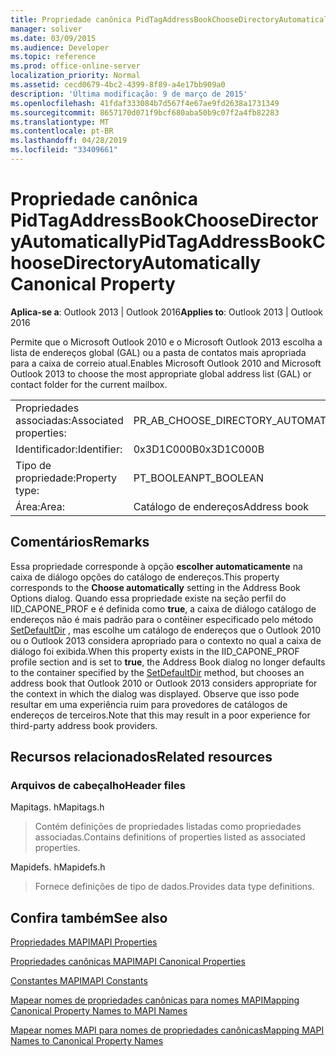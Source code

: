 ```yaml
---
title: Propriedade canônica PidTagAddressBookChooseDirectoryAutomatically
manager: soliver
ms.date: 03/09/2015
ms.audience: Developer
ms.topic: reference
ms.prod: office-online-server
localization_priority: Normal
ms.assetid: cecd0679-4bc2-4399-8f89-a4e17bb909a0
description: 'Última modificação: 9 de março de 2015'
ms.openlocfilehash: 41fdaf333084b7d567f4e67ae9fd2638a1731349
ms.sourcegitcommit: 8657170d071f9bcf680aba50b9c07f2a4fb82283
ms.translationtype: MT
ms.contentlocale: pt-BR
ms.lasthandoff: 04/28/2019
ms.locfileid: "33409661"
---
```

# <a name="pidtagaddressbookchoosedirectoryautomatically-canonical-property"></a><span data-ttu-id="f6235-103">Propriedade canônica PidTagAddressBookChooseDirectoryAutomatically</span><span class="sxs-lookup"><span data-stu-id="f6235-103">PidTagAddressBookChooseDirectoryAutomatically Canonical Property</span></span>

  
  
<span data-ttu-id="f6235-104">**Aplica-se a**: Outlook 2013 | Outlook 2016</span><span class="sxs-lookup"><span data-stu-id="f6235-104">**Applies to**: Outlook 2013 | Outlook 2016</span></span> 
  
<span data-ttu-id="f6235-105">Permite que o Microsoft Outlook 2010 e o Microsoft Outlook 2013 escolha a lista de endereços global (GAL) ou a pasta de contatos mais apropriada para a caixa de correio atual.</span><span class="sxs-lookup"><span data-stu-id="f6235-105">Enables Microsoft Outlook 2010 and Microsoft Outlook 2013 to choose the most appropriate global address list (GAL) or contact folder for the current mailbox.</span></span>
  
|||
|:-----|:-----|
|<span data-ttu-id="f6235-106">Propriedades associadas:</span><span class="sxs-lookup"><span data-stu-id="f6235-106">Associated properties:</span></span>  <br/> |<span data-ttu-id="f6235-107">PR_AB_CHOOSE_DIRECTORY_AUTOMATICALLY</span><span class="sxs-lookup"><span data-stu-id="f6235-107">PR_AB_CHOOSE_DIRECTORY_AUTOMATICALLY</span></span>  <br/> |
|<span data-ttu-id="f6235-108">Identificador:</span><span class="sxs-lookup"><span data-stu-id="f6235-108">Identifier:</span></span>  <br/> |<span data-ttu-id="f6235-109">0x3D1C000B</span><span class="sxs-lookup"><span data-stu-id="f6235-109">0x3D1C000B</span></span>  <br/> |
|<span data-ttu-id="f6235-110">Tipo de propriedade:</span><span class="sxs-lookup"><span data-stu-id="f6235-110">Property type:</span></span>  <br/> |<span data-ttu-id="f6235-111">PT_BOOLEAN</span><span class="sxs-lookup"><span data-stu-id="f6235-111">PT_BOOLEAN</span></span>  <br/> |
|<span data-ttu-id="f6235-112">Área:</span><span class="sxs-lookup"><span data-stu-id="f6235-112">Area:</span></span>  <br/> |<span data-ttu-id="f6235-113">Catálogo de endereços</span><span class="sxs-lookup"><span data-stu-id="f6235-113">Address book</span></span>  <br/> |
   
## <a name="remarks"></a><span data-ttu-id="f6235-114">Comentários</span><span class="sxs-lookup"><span data-stu-id="f6235-114">Remarks</span></span>

<span data-ttu-id="f6235-115">Essa propriedade corresponde à opção **escolher automaticamente** na caixa de diálogo opções do catálogo de endereços.</span><span class="sxs-lookup"><span data-stu-id="f6235-115">This property corresponds to the **Choose automatically** setting in the Address Book Options dialog.</span></span> <span data-ttu-id="f6235-116">Quando essa propriedade existe na seção perfil do IID_CAPONE_PROF e é definida como **true**, a caixa de diálogo catálogo de endereços não é mais padrão para o contêiner especificado pelo método [SetDefaultDir](iaddrbook-setdefaultdir.md) , mas escolhe um catálogo de endereços que o Outlook 2010 ou o Outlook 2013 considera apropriado para o contexto no qual a caixa de diálogo foi exibida.</span><span class="sxs-lookup"><span data-stu-id="f6235-116">When this property exists in the IID_CAPONE_PROF profile section and is set to **true**, the Address Book dialog no longer defaults to the container specified by the [SetDefaultDir](iaddrbook-setdefaultdir.md) method, but chooses an address book that Outlook 2010 or Outlook 2013 considers appropriate for the context in which the dialog was displayed.</span></span> <span data-ttu-id="f6235-117">Observe que isso pode resultar em uma experiência ruim para provedores de catálogos de endereços de terceiros.</span><span class="sxs-lookup"><span data-stu-id="f6235-117">Note that this may result in a poor experience for third-party address book providers.</span></span> 
  
## <a name="related-resources"></a><span data-ttu-id="f6235-118">Recursos relacionados</span><span class="sxs-lookup"><span data-stu-id="f6235-118">Related resources</span></span>

### <a name="header-files"></a><span data-ttu-id="f6235-119">Arquivos de cabeçalho</span><span class="sxs-lookup"><span data-stu-id="f6235-119">Header files</span></span>

<span data-ttu-id="f6235-120">Mapitags. h</span><span class="sxs-lookup"><span data-stu-id="f6235-120">Mapitags.h</span></span>
  
> <span data-ttu-id="f6235-121">Contém definições de propriedades listadas como propriedades associadas.</span><span class="sxs-lookup"><span data-stu-id="f6235-121">Contains definitions of properties listed as associated properties.</span></span>
    
<span data-ttu-id="f6235-122">Mapidefs. h</span><span class="sxs-lookup"><span data-stu-id="f6235-122">Mapidefs.h</span></span>
  
> <span data-ttu-id="f6235-123">Fornece definições de tipo de dados.</span><span class="sxs-lookup"><span data-stu-id="f6235-123">Provides data type definitions.</span></span>
    
## <a name="see-also"></a><span data-ttu-id="f6235-124">Confira também</span><span class="sxs-lookup"><span data-stu-id="f6235-124">See also</span></span>



[<span data-ttu-id="f6235-125">Propriedades MAPI</span><span class="sxs-lookup"><span data-stu-id="f6235-125">MAPI Properties</span></span>](mapi-properties.md)
  
[<span data-ttu-id="f6235-126">Propriedades canônicas MAPI</span><span class="sxs-lookup"><span data-stu-id="f6235-126">MAPI Canonical Properties</span></span>](mapi-canonical-properties.md)
  
[<span data-ttu-id="f6235-127">Constantes MAPI</span><span class="sxs-lookup"><span data-stu-id="f6235-127">MAPI Constants</span></span>](mapi-constants.md)
  
[<span data-ttu-id="f6235-128">Mapear nomes de propriedades canônicas para nomes MAPI</span><span class="sxs-lookup"><span data-stu-id="f6235-128">Mapping Canonical Property Names to MAPI Names</span></span>](mapping-canonical-property-names-to-mapi-names.md)
  
[<span data-ttu-id="f6235-129">Mapear nomes MAPI para nomes de propriedades canônicas</span><span class="sxs-lookup"><span data-stu-id="f6235-129">Mapping MAPI Names to Canonical Property Names</span></span>](mapping-mapi-names-to-canonical-property-names.md)

